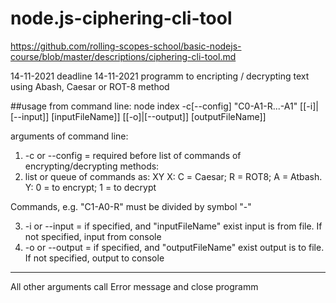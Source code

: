 # node.js-ciphering-cli-tool
https://github.com/rolling-scopes-school/basic-nodejs-course/blob/master/descriptions/ciphering-cli-tool.md

14-11-2021
deadline 14-11-2021
programm to encripting / decrypting text using Abash, Caesar or ROT-8 method

##usage
from command line:
  node index -c[--config] "C0-A1-R...-A1" [[-i]|[--input]] [inputFileName]] [[-o]|[--output]] [outputFileName]] 

arguments of command line:
1. -c or --config  = required before list of commands of encrypting/decrypting methods: 
2. list or queue of commands as:
 XY
X: С = Caesar; R = ROT8; A = Atbash.
Y: 0 = to encrypt; 1 = to decrypt 

 Commands, e.g. "C1-A0-R" must be divided by symbol "-"

3. -i or --input = if specified, and "inputFileName" exist input is from  file. If not specified, input from console
4. -o or --output =  if specified, and "outputFileName" exist  output is to  file. If not specified, output to console

****************************************************
All other arguments call Error message and close programm

